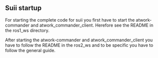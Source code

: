 ## Suii startup

For starting the complete code for suii you first have to start the atwork-commander and atwork_commander_client. Herefore see the README in the ros1_ws directory.

After starting the atwork-commander and atwork_commander_client you have to follow the README in the ros2_ws and to be specific you have to follow the general guide. 
